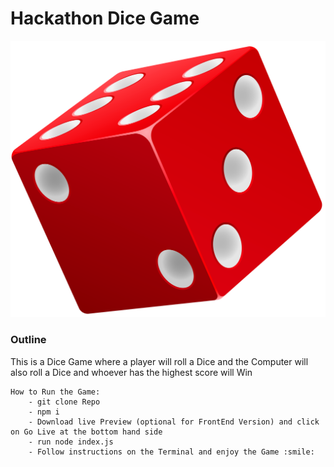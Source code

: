 # Hackathon Dice Game


![Dice image](assets/Dice_Red.png)
### Outline
 <p> This is a Dice Game where  a player will roll a Dice and the Computer will also roll a Dice and whoever has the highest score will Win</p>


~~~
How to Run the Game:
    - git clone Repo
    - npm i 
    - Download live Preview (optional for FrontEnd Version) and click on Go Live at the bottom hand side
    - run node index.js
    - Follow instructions on the Terminal and enjoy the Game :smile: